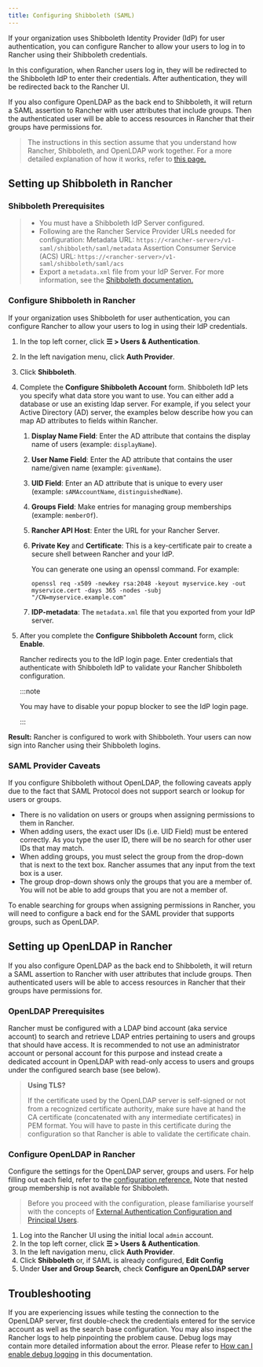 ```yaml
---
title: Configuring Shibboleth (SAML)
---
```


<head> 
  <link rel="canonical" href="https://ranchermanager.docs.rancher.com/how-to-guides/new-user-guides/authentication-permissions-and-global-configuration/configure-shibboleth-saml"/>
</head>

If your organization uses Shibboleth Identity Provider (IdP) for user authentication, you can configure Rancher to allow your users to log in to Rancher using their Shibboleth credentials.

In this configuration, when Rancher users log in, they will be redirected to the Shibboleth IdP to enter their credentials. After authentication, they will be redirected back to the Rancher UI.

If you also configure OpenLDAP as the back end to Shibboleth, it will return a SAML assertion to Rancher with user attributes that include groups. Then the authenticated user will be able to access resources in Rancher that their groups have permissions for.

> The instructions in this section assume that you understand how Rancher, Shibboleth, and OpenLDAP work together. For a more detailed explanation of how it works, refer to [this page.](about-group-permissions.md)


## Setting up Shibboleth in Rancher

### Shibboleth Prerequisites
>
>- You must have a Shibboleth IdP Server configured.
>- Following are the Rancher Service Provider URLs needed for configuration:
Metadata URL: `https://<rancher-server>/v1-saml/shibboleth/saml/metadata`
Assertion Consumer Service (ACS) URL: `https://<rancher-server>/v1-saml/shibboleth/saml/acs`
>- Export a `metadata.xml` file from your IdP Server. For more information, see the [Shibboleth documentation.](https://wiki.shibboleth.net/confluence/display/SP3/Home)

### Configure Shibboleth in Rancher

If your organization uses Shibboleth for user authentication, you can configure Rancher to allow your users to log in using their IdP credentials.

1.	In the top left corner, click **☰ > Users & Authentication**.
1. In the left navigation menu, click **Auth Provider**.
1. Click **Shibboleth**.
1.	Complete the **Configure Shibboleth Account** form. Shibboleth IdP lets you specify what data store you want to use. You can either add a database or use an existing ldap server. For example, if you select your Active Directory (AD) server, the examples below describe how you can map AD attributes to fields within Rancher.

    1. **Display Name Field**: Enter the AD attribute that contains the display name of users (example: `displayName`).

    1. **User Name Field**: Enter the AD attribute that contains the user name/given name (example: `givenName`).

    1. **UID Field**: Enter an AD attribute that is unique to every user (example: `sAMAccountName`, `distinguishedName`).

    1. **Groups Field**: Make entries for managing group memberships (example: `memberOf`).

    1. **Rancher API Host**: Enter the URL for your Rancher Server.

    1. **Private Key** and **Certificate**: This is a key-certificate pair to create a secure shell between Rancher and your IdP.

        You can generate one using an openssl command. For example:

        ```
        openssl req -x509 -newkey rsa:2048 -keyout myservice.key -out myservice.cert -days 365 -nodes -subj "/CN=myservice.example.com"
        ```
    1. **IDP-metadata**: The `metadata.xml` file that you exported from your IdP server.


1. After you complete the **Configure Shibboleth Account** form, click **Enable**.

    Rancher redirects you to the IdP login page. Enter credentials that authenticate with Shibboleth IdP to validate your Rancher Shibboleth configuration.

    :::note

    You may have to disable your popup blocker to see the IdP login page.

    :::

**Result:** Rancher is configured to work with Shibboleth. Your users can now sign into Rancher using their Shibboleth logins.

### SAML Provider Caveats

If you configure Shibboleth without OpenLDAP, the following caveats apply due to the fact that SAML Protocol does not support search or lookup for users or groups.

- There is no validation on users or groups when assigning permissions to them in Rancher.
- When adding users, the exact user IDs (i.e. UID Field) must be entered correctly. As you type the user ID, there will be no search for other user IDs that may match.
- When adding groups, you must select the group from the drop-down that is next to the text box. Rancher assumes that any input from the text box is a user.
- The group drop-down shows only the groups that you are a member of. You will not be able to add groups that you are not a member of.

To enable searching for groups when assigning permissions in Rancher, you will need to configure a back end for the SAML provider that supports groups, such as OpenLDAP.

## Setting up OpenLDAP in Rancher

If you also configure OpenLDAP as the back end to Shibboleth, it will return a SAML assertion to Rancher with user attributes that include groups. Then authenticated users will be able to access resources in Rancher that their groups have permissions for.

### OpenLDAP Prerequisites

Rancher must be configured with a LDAP bind account (aka service account) to search and retrieve LDAP entries pertaining to users and groups that should have access. It is recommended to not use an administrator account or personal account for this purpose and instead create a dedicated account in OpenLDAP with read-only access to users and groups under the configured search base (see below).

> **Using TLS?**
>
> If the certificate used by the OpenLDAP server is self-signed or not from a recognized certificate authority, make sure have at hand the CA certificate (concatenated with any intermediate certificates) in PEM format. You will have to paste in this certificate during the configuration so that Rancher is able to validate the certificate chain.

### Configure OpenLDAP in Rancher

Configure the settings for the OpenLDAP server, groups and users. For help filling out each field, refer to the [configuration reference.](../configure-openldap/openldap-config-reference.md) Note that nested group membership is not available for Shibboleth.

> Before you proceed with the configuration, please familiarise yourself with the concepts of [External Authentication Configuration and Principal Users](../authentication-config/authentication-config.md#external-authentication-configuration-and-principal-users).

1. Log into the Rancher UI using the initial local `admin` account.
1. In the top left corner, click **☰ > Users & Authentication**.
1. In the left navigation menu, click **Auth Provider**.
1. Click **Shibboleth** or, if SAML is already configured, **Edit Config**
1. Under **User and Group Search**, check **Configure an OpenLDAP server**

## Troubleshooting

If you are experiencing issues while testing the connection to the OpenLDAP server, first double-check the credentials entered for the service account as well as the search base configuration. You may also inspect the Rancher logs to help pinpointing the problem cause. Debug logs may contain more detailed information about the error. Please refer to [How can I enable debug logging](../../../../docs/faq/technical-items.md#how-can-i-enable-debug-logging) in this documentation.